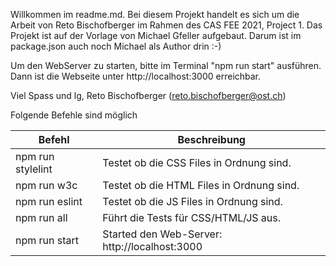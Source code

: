 Willkommen im readme.md. Bei diesem Projekt handelt es sich um die Arbeit von Reto Bischofberger im Rahmen
des CAS FEE 2021, Project 1. Das Projekt ist auf der Vorlage von Michael Gfeller aufgebaut. Darum ist im
package.json auch noch Michael als Author drin :-)

Um den WebServer zu starten, bitte im Terminal "npm run start" ausführen. Dann ist die Webseite unter http://localhost:3000 erreichbar.

Viel Spass und lg, Reto Bischofberger (reto.bischofberger@ost.ch)

Folgende Befehle sind möglich

| Befehl            | Beschreibung                                  |
| ----------------- | --------------------------------------------- |
| npm run stylelint | Testet ob die CSS Files in Ordnung sind.      |
| npm run w3c       | Testet ob die HTML Files in Ordnung sind.     |
| npm run eslint    | Testet ob die JS Files in Ordnung sind.       |
| npm run all       | Führt die Tests für CSS/HTML/JS aus.          |
| npm run start     | Started den Web-Server: http://localhost:3000 |

